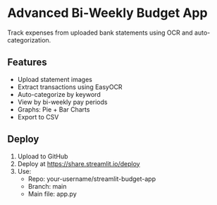 # Advanced Bi‑Weekly Budget App

Track expenses from uploaded bank statements using OCR and auto-categorization.

## Features

- Upload statement images
- Extract transactions using EasyOCR
- Auto-categorize by keyword
- View by bi-weekly pay periods
- Graphs: Pie + Bar Charts
- Export to CSV

## Deploy

1. Upload to GitHub
2. Deploy at https://share.streamlit.io/deploy
3. Use:
   - Repo: your-username/streamlit-budget-app
   - Branch: main
   - Main file: app.py
